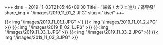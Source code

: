 +++
date  = 2019-11-03T21:05:46+09:00
Title = "帰省 / カフェ巡り / 高専祭"
share_img = "/images/2019_11_01_2.JPG"
slug = "kisei"
+++

{{< img "/images/2019_11_01_1.JPG" >}}
{{< img "/images/2019_11_01_2.JPG" >}}
{{< img "/images/2019_11_02_1.JPG" >}}
{{< img "/images/2019_11_03_1.JPG" >}}
{{< img "/images/2019_11_03_2.JPG" >}}
{{< img "/images/2019_11_03_3.JPG" >}}